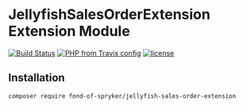 # JellyfishSalesOrderExtension Extension Module
[![Build Status](https://travis-ci.org/fond-of/spryker-jellyfish-sales-order-extension.svg?branch=master)](https://travis-ci.org/fond-of/spryker-jellyfish-sales-order-extension)
[![PHP from Travis config](https://img.shields.io/travis/php-v/symfony/symfony.svg)](https://php.net/)
[![license](https://img.shields.io/github/license/mashape/apistatus.svg)](https://packagist.org/packages/fond-of-spryker/jellyfish-sales-order-extension)

## Installation

```
composer require fond-of-spryker/jellyfish-sales-order-extension
```
